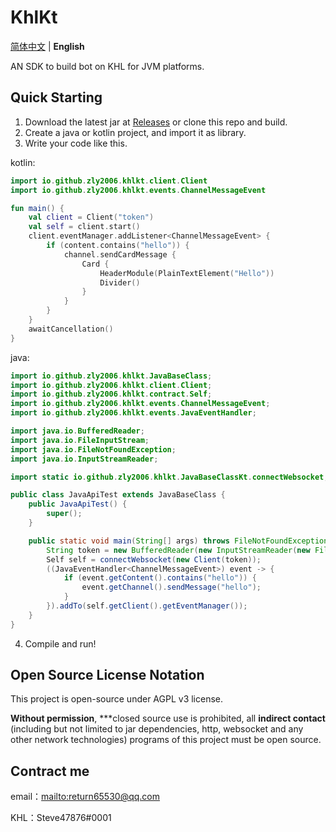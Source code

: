 # KhlKt

[简体中文](README.md) | **English**

AN SDK to build bot on KHL for JVM platforms.

## Quick Starting

1. Download the latest jar at [Releases](https://github.com/zly2006/KhlKt/releases) or clone this repo and build.
2. Create a java or kotlin project, and import it as library.
3. Write your code like this.

kotlin:
```kotlin
import io.github.zly2006.khlkt.client.Client
import io.github.zly2006.khlkt.events.ChannelMessageEvent

fun main() {
    val client = Client("token")
    val self = client.start()
    client.eventManager.addListener<ChannelMessageEvent> {
        if (content.contains("hello")) {
            channel.sendCardMessage {
                Card {
                    HeaderModule(PlainTextElement("Hello"))
                    Divider()
                }
            }
        }
    }
    awaitCancellation()
}
```
java:
```java
import io.github.zly2006.khlkt.JavaBaseClass;
import io.github.zly2006.khlkt.client.Client;
import io.github.zly2006.khlkt.contract.Self;
import io.github.zly2006.khlkt.events.ChannelMessageEvent;
import io.github.zly2006.khlkt.events.JavaEventHandler;

import java.io.BufferedReader;
import java.io.FileInputStream;
import java.io.FileNotFoundException;
import java.io.InputStreamReader;

import static io.github.zly2006.khlkt.JavaBaseClassKt.connectWebsocket;

public class JavaApiTest extends JavaBaseClass {
    public JavaApiTest() {
        super();
    }

    public static void main(String[] args) throws FileNotFoundException {
        String token = new BufferedReader(new InputStreamReader(new FileInputStream("data/token.txt"))).lines().toList().get(0);
        Self self = connectWebsocket(new Client(token));
        ((JavaEventHandler<ChannelMessageEvent>) event -> {
            if (event.getContent().contains("hello")) {
                event.getChannel().sendMessage("hello");
            }
        }).addTo(self.getClient().getEventManager());
    }
}
```
4. Compile and run! 

## Open Source License Notation

This project is open-source under AGPL v3 license.

**Without permission**, ***closed source use is prohibited, all **indirect contact** (including but not limited to jar dependencies, http, websocket and any other network technologies) programs of this project must be open source.

## Contract me

email：<mailto:return65530@qq.com>

KHL：Steve47876#0001